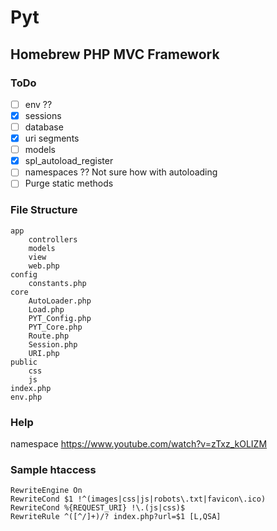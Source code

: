# Pyt

## Homebrew PHP MVC Framework

### ToDo
- [ ] env ??
- [X] sessions
- [ ] database
- [X] uri segments
- [ ] models
- [X] spl_autoload_register
- [ ] namespaces ?? Not sure how with autoloading
- [ ] Purge static methods

### File Structure
```
app
    controllers
    models
    view
    web.php
config
    constants.php
core
    AutoLoader.php
    Load.php
    PYT_Config.php 
    PYT_Core.php
    Route.php
    Session.php
    URI.php 
public
    css
    js 
index.php
env.php
```

### Help
namespace https://www.youtube.com/watch?v=zTxz_kOLIZM

### Sample htaccess
```
RewriteEngine On 
RewriteCond $1 !^(images|css|js|robots\.txt|favicon\.ico) 
RewriteCond %{REQUEST_URI} !\.(js|css)$
RewriteRule ^([^/]+)/? index.php?url=$1 [L,QSA]
```
